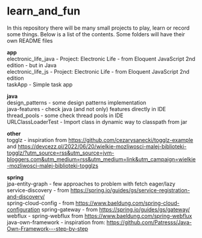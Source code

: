 # learn_and_fun

In this repository there will be many small projects to play, learn or record some things. Below is a list of the
contents. Some folders will have their own README files

**app**  
electronic_life_java - Project: Electronic Life - from Eloquent JavaScript 2nd edition - but in Java   
electronic_life_js - Project: Electronic Life - from Eloquent JavaScript 2nd edition   
taskApp - Simple task app

**java**  
design_patterns - some design patterns implementation  
java-features - check java (and not only) features directly in IDE  
thread_pools - some check thread pools in IDE  
URLClassLoaderTest - Import class in dynamic way to classpath from jar

**other**  
togglz - inspiration from https://github.com/cezarysanecki/togglz-example and https://devcezz.pl/2022/06/20/wielkie-mozliwosci-malej-biblioteki-togglz/?utm_source=rss&utm_source=jvm-bloggers.com&utm_medium=rss&utm_medium=link&utm_campaign=wielkie-mozliwosci-malej-biblioteki-togglzs

**spring**  
jpa-entity-graph - few approaches to problem with fetch eager/lazy   
service-discovery - from https://spring.io/guides/gs/service-registration-and-discovery/  
spring-cloud-config - from https://www.baeldung.com/spring-cloud-configuration
spring-gateway - from https://spring.io/guides/gs/gateway/  
webflux - spring-webflux from https://www.baeldung.com/spring-webflux  
java-own-framework - inspiration from: https://github.com/Patresss/Java-Own-Framework---step-by-step



